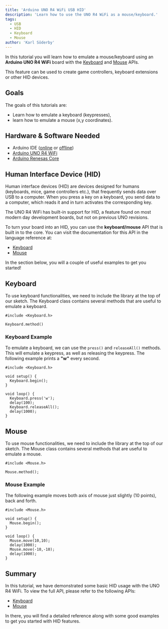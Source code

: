 ```yaml
---
title: 'Arduino UNO R4 WiFi USB HID'
description: 'Learn how to use the UNO R4 WiFi as a mouse/keyboard.'
tags:
  - USB
  - HID
  - Keyboard
  - Mouse
author: 'Karl Söderby'
---
```


In this tutorial you will learn how to emulate a mouse/keyboard using an **Arduino UNO R4 WiFi** board with the [Keyboard](https://www.arduino.cc/reference/en/language/functions/usb/keyboard/) and [Mouse](https://www.arduino.cc/reference/en/language/functions/usb/mouse/) APIs.

This feature can be used to create game controllers, keyboard extensions or other HID devices.

## Goals

The goals of this tutorials are:

- Learn how to emulate a keyboard (keypresses),
- learn how to emulate a mouse (x,y coordinates).

## Hardware & Software Needed

- Arduino IDE ([online](https://create.arduino.cc/) or [offline](https://www.arduino.cc/en/main/software))
- [Arduino UNO R4 WiFi](https://store.arduino.cc/products/arduino-uno-r4-wifi)
- [Arduino Renesas Core](https://github.com/arduino/ArduinoCore-renesas)

## Human Interface Device (HID) 

Human interface devices (HID) are devices designed for humans (keyboards, mice, game controllers etc.), that frequently sends data over USB to a computer. When you press a key on a keyboard, you send data to a computer, which reads it and in turn activates the corresponding key.

The UNO R4 WiFi has built-in support for HID, a feature found on most modern day development boards, but not on previous UNO revisions. 

To turn your board into an HID, you can use the **keyboard/mouse** API that is built in to the core. You can visit the documentation for this API in the language reference at:
- [Keyboard](https://www.arduino.cc/reference/en/language/functions/usb/keyboard/)
- [Mouse](https://www.arduino.cc/reference/en/language/functions/usb/mouse/)

In the section below, you will a couple of useful examples to get you started!

## Keyboard

To use keyboard functionalities, we need to include the library at the top of our sketch. The Keyboard class contains several methods that are useful to emulate a keyboard.

```arduino
#include <Keyboard.h>

Keyboard.method()
```

### Keyboard Example

To emulate a keyboard, we can use the `press()` and `releaseAll()` methods. This will emulate a keypress, as well as releasing the keypress. The following example prints a **"w"** every second.

```arduino
#include <Keyboard.h>

void setup() {
  Keyboard.begin();
}

void loop() {
  Keyboard.press('w');
  delay(100);
  Keyboard.releaseAll();
  delay(1000); 
}
```

## Mouse 

To use mouse functionalities, we need to include the library at the top of our sketch. The Mouse class contains several methods that are useful to emulate a mouse.

```arduino
#include <Mouse.h>

Mouse.method();
```

### Mouse Example

The following example moves both axis of mouse just slightly (10 points), back and forth.

```arduino
#include <Mouse.h>

void setup() {
  Mouse.begin();
}

void loop() {
  Mouse.move(10,10);
  delay(1000);
  Mouse.move(-10,-10);
  delay(1000); 
}
```

## Summary

In this tutorial, we have demonstrated some basic HID usage with the UNO R4 WiFi. To view the full API, please refer to the following APIs:
- [Keyboard](https://www.arduino.cc/reference/en/language/functions/usb/keyboard/)
- [Mouse](https://www.arduino.cc/reference/en/language/functions/usb/mouse/)

In there, you will find a detailed reference along with some good examples to get you started with HID features.